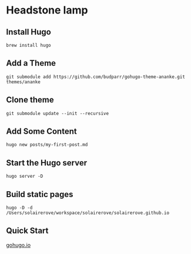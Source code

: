 # Headstone lamp

## Install Hugo

`brew install hugo`

## Add a Theme

`git submodule add https://github.com/budparr/gohugo-theme-ananke.git themes/ananke`

## Clone theme

`git submodule update --init --recursive`

## Add Some Content

`hugo new posts/my-first-post.md`

## Start the Hugo server

`hugo server -D`

## Build static pages

`hugo -D -d /Users/solairerove/workspace/solairerove/solairerove.github.io`

## Quick Start

[gohugo.io](https://gohugo.io/getting-started/quick-start/)
